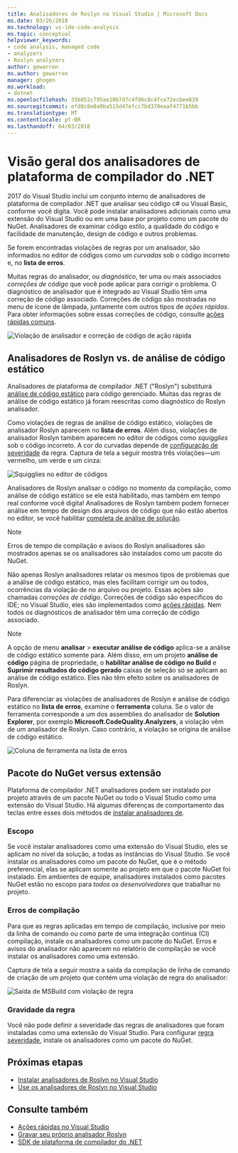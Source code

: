 ```yaml
---
title: Analisadores de Roslyn no Visual Studio | Microsoft Docs
ms.date: 03/26/2018
ms.technology: vs-ide-code-analysis
ms.topic: conceptual
helpviewer_keywords:
- code analysis, managed code
- analyzers
- Roslyn analyzers
author: gewarren
ms.author: gewarren
manager: ghogen
ms.workload:
- dotnet
ms.openlocfilehash: 35b052c795ae10b7d7c4f96c8c4fce72ecbee839
ms.sourcegitcommit: efd8c8e0a9ba515d47efcc7bd370eaaf4771b5bb
ms.translationtype: MT
ms.contentlocale: pt-BR
ms.lasthandoff: 04/03/2018
---
```

# <a name="overview-of-net-compiler-platform-analyzers"></a>Visão geral dos analisadores de plataforma de compilador do .NET

2017 do Visual Studio inclui um conjunto interno de analisadores de plataforma de compilador .NET que analisar seu código c# ou Visual Basic, conforme você digita. Você pode instalar analisadores adicionais como uma extensão do Visual Studio ou em uma base por projeto como um pacote do NuGet. Analisadores de examinar código estilo, a qualidade do código e facilidade de manutenção, design de código e outros problemas.

Se forem encontradas violações de regras por um analisador, são informados no editor de códigos como um *curvadas* sob o código incorreto e, no **lista de erros**.

Muitas regras do analisador, ou *diagnóstico*, ter uma ou mais associados *correções de código* que você pode aplicar para corrigir o problema. O diagnóstico de analisador que é integrado ao Visual Studio têm uma correção de código associado. Correções de código são mostradas no menu de ícone de lâmpada, juntamente com outros tipos de *ações rápidas*. Para obter informações sobre essas correções de código, consulte [ações rápidas comuns](../ide/common-quick-actions.md).

![Violação de analisador e correção de código de ação rápida](../code-quality/media/built-in-analyzer-code-fix.png)

## <a name="roslyn-analyzers-vs-static-code-analysis"></a>Analisadores de Roslyn vs. de análise de código estático

Analisadores de plataforma de compilador .NET ("Roslyn") substituirá [análise de código estático](../code-quality/code-analysis-for-managed-code-overview.md) para código gerenciado. Muitas das regras de análise de código estático já foram reescritas como diagnóstico do Roslyn analisador.

Como violações de regras de análise de código estático, violações de analisador Roslyn aparecem no **lista de erros**. Além disso, violações de analisador Roslyn também aparecem no editor de códigos como *squigglies* sob o código incorreto. A cor do curvadas depende de [configuração de severidade](../code-quality/use-roslyn-analyzers.md#rule-severity) da regra. Captura de tela a seguir mostra três violações&mdash;um vermelho, um verde e um cinza:

![Squigglies no editor de códigos](media/diagnostics-severity-colors.png)

Analisadores de Roslyn analisar o código no momento da compilação, como análise de código estático se ele está habilitado, mas também em tempo real conforme você digita! Analisadores de Roslyn também podem fornecer análise em tempo de design dos arquivos de código que não estão abertos no editor, se você habilitar [completa de análise de solução](../code-quality/how-to-enable-and-disable-full-solution-analysis-for-managed-code.md#to-toggle-full-solution-analysis).

> [!NOTE]
> Erros de tempo de compilação e avisos do Roslyn analisadores são mostrados apenas se os analisadores são instalados como um pacote do NuGet.

Não apenas Roslyn analisadores relatar os mesmos tipos de problemas que a análise de código estático, mas eles facilitam corrigir um ou todos, ocorrências da violação de no arquivo ou projeto. Essas ações são chamadas *correções de código*. Correções de código são específicos do IDE; no Visual Studio, eles são implementados como [ações rápidas](../ide/quick-actions.md). Nem todos os diagnósticos de analisador têm uma correção de código associado.

> [!NOTE]
> A opção de menu **analisar** > **executar análise de código** aplica-se a análise de código estático somente para. Além disso, em um projeto **análise de código** página de propriedade, o **habilitar análise de código no Build** e **Suprimir resultados do código gerado** caixas de seleção só se aplicam ao análise de código estático. Eles não têm efeito sobre os analisadores de Roslyn.

Para diferenciar as violações de analisadores de Roslyn e análise de código estático no **lista de erros**, examine o **ferramenta** coluna. Se o valor de ferramenta corresponde a um dos assemblies do analisador de **Solution Explorer**, por exemplo **Microsoft.CodeQuality.Analyzers**, a violação vêm de um analisador de Roslyn. Caso contrário, a violação se origina de análise de código estático.

![Coluna de ferramenta na lista de erros](media/code-analysis-tool-in-error-list.png)

## <a name="nuget-package-vs-extension"></a>Pacote do NuGet versus extensão

Plataforma de compilador .NET analisadores podem ser instalado por projeto através de um pacote NuGet ou todo o Visual Studio como uma extensão do Visual Studio. Há algumas diferenças de comportamento das teclas entre esses dois métodos de [instalar analisadores de](../code-quality/install-roslyn-analyzers.md).

### <a name="scope"></a>Escopo

Se você instalar analisadores como uma extensão do Visual Studio, eles se aplicam no nível da solução, a todas as instâncias do Visual Studio. Se você instalar os analisadores como um pacote do NuGet, que é o método preferencial, elas se aplicam somente ao projeto em que o pacote NuGet foi instalado. Em ambientes de equipe, analisadores instalados como pacotes NuGet estão no escopo para *todos os desenvolvedores* que trabalhar no projeto.

### <a name="build-errors"></a>Erros de compilação

Para que as regras aplicadas em tempo de compilação, inclusive por meio da linha de comando ou como parte de uma integração contínua (CI) compilação, instale os analisadores como um pacote do NuGet. Erros e avisos do analisador não aparecem no relatório de compilação se você instalar os analisadores como uma extensão.

Captura de tela a seguir mostra a saída da compilação de linha de comando de criação de um projeto que contém uma violação de regra do analisador:

![Saída de MSBuild com violação de regra](media/command-line-build-analyzers.png)

### <a name="rule-severity"></a>Gravidade da regra

Você não pode definir a severidade das regras de analisadores que foram instaladas como uma extensão do Visual Studio. Para configurar [regra severidade](../code-quality/use-roslyn-analyzers.md#rule-severity), instale os analisadores como um pacote do NuGet.

## <a name="next-steps"></a>Próximas etapas

- [Instalar analisadores de Roslyn no Visual Studio](../code-quality/install-roslyn-analyzers.md)
- [Use os analisadores de Roslyn no Visual Studio](../code-quality/use-roslyn-analyzers.md)

## <a name="see-also"></a>Consulte também

- [Ações rápidas no Visual Studio](../ide/quick-actions.md)
- [Gravar seu próprio analisador Roslyn](../extensibility/getting-started-with-roslyn-analyzers.md)
- [SDK de plataforma de compilador do .NET](/dotnet/csharp/roslyn-sdk/)